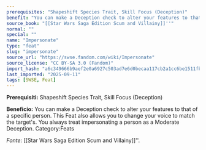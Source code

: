 ```yaml
---
prerequisites: "Shapeshift Species Trait, Skill Focus (Deception)"
benefit: "You can make a Deception check to alter your features to that of a specific person. This Feat also allows you to change your voice to match the target's. You always treat impersonating a person as a Moderate Deception. Category:Feats"
source_book: "[[Star Wars Saga Edition Scum and Villainy]]''"
normal: ""
special: ""
name: "Impersonate"
type: "feat"
slug: "impersonate"
source_url: "https://swse.fandom.com/wiki/Impersonate"
source_license: "CC BY-SA 3.0 (Fandom)"
import_hash: "a6c349666b9aef2e0a6927c503ad7e6d0becaa117cb2a1cc6be1511fb2449a2f"
last_imported: "2025-09-11"
tags: [SWSE, Feat]
---
```

**Prerequisiti:** Shapeshift Species Trait, Skill Focus (Deception)

**Beneficio:** You can make a Deception check to alter your features to that of a specific person. This Feat also allows you to change your voice to match the target's. You always treat impersonating a person as a Moderate Deception. Category:Feats

*Fonte:* [[Star Wars Saga Edition Scum and Villainy]]''.